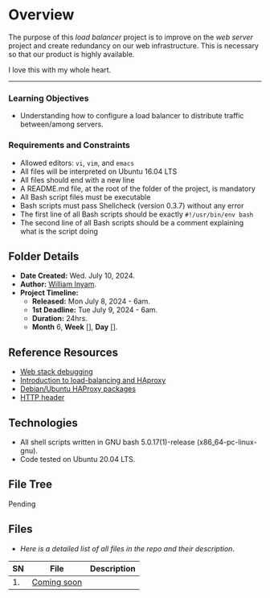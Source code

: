 # Overview #

The purpose of this *load balancer* project is to improve on the *web server* project and create redundancy on our web infrastructure. This is necessary so that our product is highly available.

I love this with my whole heart.

<hr/>

### Learning Objectives ###
- Understanding how to configure a load balancer to distribute traffic between/among servers.

### Requirements and Constraints ###
- Allowed editors: `vi`, `vim`, and `emacs`
- All files will be interpreted on Ubuntu 16.04 LTS
- All files should end with a new line
- A README.md file, at the root of the folder of the project, is mandatory
- All Bash script files must be executable
- Bash scripts must pass Shellcheck (version 0.3.7) without any error
- The first line of all Bash scripts should be exactly `#!/usr/bin/env bash`
- The second line of all Bash scripts should be a comment explaining what is the script doing


## Folder Details ###
- **Date Created:** Wed. July 10, 2024.
- **Author:** [William Inyam](https.//github.com/thecypherzen).
- **Project Timeline:**
  - **Released:** Mon July 8, 2024 - 6am.
  - **1st Deadline:** Tue July 9, 2024 - 6am.
  - **Duration:**  24hrs.
  - **Month** 6, **Week** [], **Day** [].


## Reference Resources
- [Web stack debugging](https://www.notion.so/WebStack-Debugging-ba8d7dd00b6042b898234b85b6a0eb1e)
- [Introduction to load-balancing and HAproxy](https://www.digitalocean.com/community/tutorials/an-introduction-to-haproxy-and-load-balancing-concepts)
- [Debian/Ubuntu HAProxy packages](https://haproxy.debian.net/)
- [HTTP header](https://www.techopedia.com/definition/27178/http-header)


## Technologies ##
- All shell scripts written in GNU bash 5.0.17(1)-release (x86_64-pc-linux-gnu).
- Code tested on Ubuntu 20.04 LTS.

## File Tree ##
Pending


## Files ###
- *Here is a detailed list of all files in the repo and their description*.

| SN | File | Description                                   |
|----|------|-----------------------------------------------|
| 1. | [Coming soon](https://www.github.com) |  |
